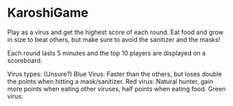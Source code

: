 # KaroshiGame

Play as a virus and get the highest score of each round. Eat food and grow in size to beat others, but make sure to avoid the sanitizer and the masks! 

Each round lasts 5 minutes and the top 10 players are displayed on a scoreboard. 

Virus types: (Unsure?)
Blue Virus:  Faster than the others, but loses double the points when hitting a mask/sanitizer.
Red virus: Natural hunter, gain more points when eating other viruses, half points when eating food. 
Green virus: 
